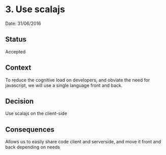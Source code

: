 # 3. Use scalajs

Date: 31/06/2016

## Status

Accepted

## Context

To reduce the cognitive load on developers, and obviate the need for javascript, we will use a single 
language front and back. 

## Decision

Use scalajs on the client-side

## Consequences

Allows us to easily share code client and serverside, and move it front and back depending on needs

